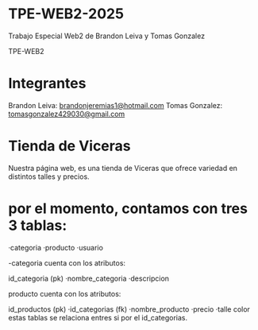 # TPE-WEB2-2025
Trabajo Especial Web2 de Brandon Leiva y Tomas Gonzalez

TPE-WEB2

# Integrantes
Brandon Leiva: brandonjeremias1@hotmail.com
Tomas Gonzalez: tomasgonzalez429030@gmail.com




# Tienda de Viceras
Nuestra página web, es una tienda de Viceras que ofrece variedad en distintos talles y precios.



# por el momento, contamos con tres 3 tablas:
·categoria
·producto
·usuario

-categoria cuenta con los atributos:



id_categoria (pk)
·nombre_categoria
·descripcion

producto cuenta con los atributos:



id_productos (pk)
·id_categorias (fk)
·nombre_producto
·precio
·talle
color
estas tablas se relaciona entres si por el id_categorias.
